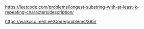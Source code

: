 https://leetcode.com/problems/longest-substring-with-at-least-k-repeating-characters/description/

https://walkccc.me/LeetCode/problems/395/
